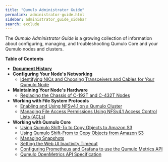 ```yaml
---
title: "Qumulo Administrator Guide"
permalink: administrator-guide.html
sidebar: administrator_guide_sidebar
search: exclude
---
```


The _Qumulo Administrator Guide_ is a growing collection of information about configuring, managing, and troubleshooting Qumulo Core and your Qumulo nodes and clusters.

**Table of Contents**
* **[Document History](administrator-guide-document-history.md)**
* **Configuring Your Node's Networking**
  * [Identifying NICs and Choosing Transceivers and Cables for Your Qumulo Node](nics-transceivers-cables.md)
* **Maintaining Your Node's Hardware**
  * [Replacing the Chassis of C-192T and C-432T Nodes](c-192t-c-432t-chassis-replacement.md)
* **Working with File System Protocols**
  * [Enabling and Using NFSv4.1 on a Qumulo Cluster](nfsv4.1-enabling-using.md)
  * [Managing File Access Permissions Using NFSv4.1 Access Control Lists (ACLs)](nfsv4.1-auth-sys-acls.md)
* **Working with Qumulo Core**
  * [Using Qumulo Shift-To to Copy Objects to Amazon S3](shift-to-s3.md)
  * [Using Qumulo Shift-From to Copy Objects from Amazon S3](shift-from-s3.md)
  * [Managing Snapshots](managing-snapshots.md)
  * [Setting the Web UI Inactivity Timeout](web-ui-inactivity-timeout.md)
  * [Configuring Prometheus and Grafana to use the Qumulo Metrics API](configuring-prometheus-grafana-metrics-api.md)
  * [Qumulo OpenMetrics API Specification](openmetrics-api-specification.md)
